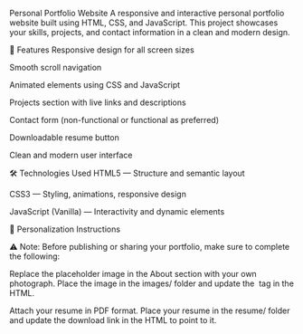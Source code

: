 Personal Portfolio Website
A responsive and interactive personal portfolio website built using HTML, CSS, and JavaScript. This project showcases your skills, projects, and contact information in a clean and modern design.

🚀 Features
Responsive design for all screen sizes

Smooth scroll navigation

Animated elements using CSS and JavaScript

Projects section with live links and descriptions

Contact form (non-functional or functional as preferred)

Downloadable resume button

Clean and modern user interface

🛠️ Technologies Used
HTML5 — Structure and semantic layout

CSS3 — Styling, animations, responsive design

JavaScript (Vanilla) — Interactivity and dynamic elements

📝 Personalization Instructions

⚠️ Note: Before publishing or sharing your portfolio, make sure to complete the following:

Replace the placeholder image in the About section with your own photograph. Place the image in the images/ folder and update the <img> tag in the HTML.

Attach your resume in PDF format. Place your resume in the resume/ folder and update the download link in the HTML to point to it.
